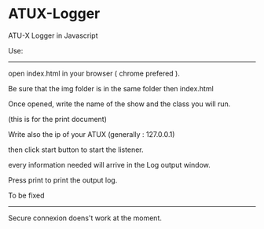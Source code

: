 # ATUX-Logger
ATU-X Logger in Javascript

Use:
************
open index.html in your browser ( chrome prefered ).

Be sure that the img folder is in the same folder then index.html


Once opened, write the name of the show and the class you will run.

(this is for the print document)


Write also the ip of your ATUX (generally : 127.0.0.1)

then click start button to start the listener.


every information needed will arrive in the Log output window.

Press print to print the output log.


To be fixed
***************
Secure connexion doens't work at the moment.
